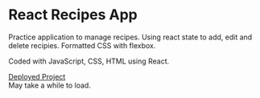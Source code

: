 # React Recipes App

Practice application to manage recipes. Using react state to add, edit and delete recipies. Formatted CSS with flexbox. 

Coded with JavaScript, CSS, HTML using React.

[Deployed Project](react-recipes-app-16i0.onrender.com/)
<br/>May take a while to load.
